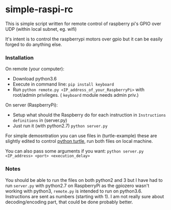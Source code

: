 # simple-raspi-rc
This is simple script written for remote control of raspberry pi's GPIO over UDP (within local subnet, eg. wifi)

It's intent is to control the raspberrypi motors over gpio but it can be easily forged to do anything else.

### Installation
On remote (your computer): 
- Download python3.6
- Execute in command line: `pip install keyboard`
- Run `python remote.py <IP_address_of_your_RaspberryPi>` with root/admin privileges. ( `keyboard` module needs admin priv.)

On server (RaspberryPi):
- Setup what should the Raspberry do for each instruction in `Instructions definitions` in (server.py)
- Just run it (with python2.7) `python server.py`

For simple demosntration you can use files in (turtle-example) these are slightly edited to control [python turtle](https://docs.python.org/3.3/library/turtle.html?highlight=turtle), run both files on local machine.

You can also pass some arguments if you want: `python server.py <IP_address> <port> <execution_delay>`


### Notes
You should be able to run the files on both python2 and 3 but I have had to run `server.py` with python2.7 on RaspberryPi as the gpiozero wasn't working with python3, `remote.py` is intended to run on python3.6.
Instructions are sent as numbers (starting with 1). 
I am not really sure about decoding/encoding part, that could be done probably better.
